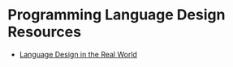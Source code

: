 # Programming Language Design Resources

- [Language Design in the Real World](https://blog.sigplan.org/2022/05/19/language-design-in-the-real-world/)
